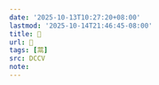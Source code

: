 ```yaml
---
date: '2025-10-13T10:27:20+08:00'
lastmod: '2025-10-14T21:46:45-08:00'
title: 􃏉
url: 􃏉
tags: [蒚]
src: DCCV
note:
---
```

